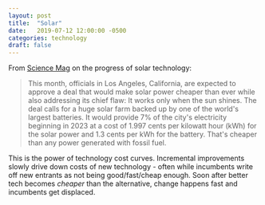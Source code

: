 ```yaml
---
layout: post
title:  "Solar"
date:   2019-07-12 12:00:00 -0500
categories: technology
draft: false
---
```


From [Science Mag](https://www.sciencemag.org/news/2019/07/giant-batteries-and-cheap-solar-power-are-shoving-fossil-fuels-grid) on the progress of solar technology:

> This month, officials in Los Angeles, California, are expected to approve a deal that would make solar power cheaper than ever while also addressing its chief flaw: It works only when the sun shines. The deal calls for a huge solar farm backed up by one of the world's largest batteries. It would provide 7% of the city's electricity beginning in 2023 at a cost of 1.997 cents per kilowatt hour (kWh) for the solar power and 1.3 cents per kWh for the battery. That's cheaper than any power generated with fossil fuel.

This is the power of technology cost curves. Incremental improvements slowly drive down costs of new technology - often while incumbents write off new entrants as not being good/fast/cheap enough. Soon after better tech becomes _cheaper_ than the alternative, change happens fast and incumbents get displaced.